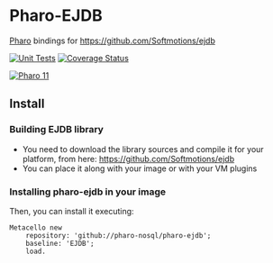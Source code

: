 Pharo-EJDB 
======

[Pharo](https://www.pharo.org) bindings for https://github.com/Softmotions/ejdb

[![Unit Tests](https://github.com/pharo-nosql/pharo-ejdb/workflows/Build/badge.svg?branch=master)](https://github.com/pharo-nosql/pharo-ejdb/actions?query=workflow%3ABuild)
[![Coverage Status](https://codecov.io/github/pharo-nosql/pharo-ejdb/coverage.svg?branch=master)](https://codecov.io/gh/pharo-nosql/pharo-ejdb/branch/master)

[![Pharo 11](https://img.shields.io/badge/Pharo-11-%23aac9ff.svg)](https://pharo.org/download)

Install
-------

### Building EJDB library

- You need to download the library sources and compile it for your platform, from here: https://github.com/Softmotions/ejdb
- You can place it along with your image or with your VM plugins

### Installing pharo-ejdb in your image
Then, you can install it executing:

```Smalltalk
Metacello new 
	repository: 'github://pharo-nosql/pharo-ejdb';
	baseline: 'EJDB';
	load.
```
